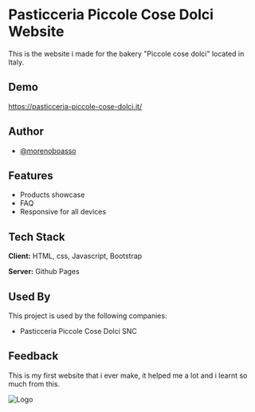 # Pasticceria Piccole Cose Dolci Website

This is the website i made for the bakery "Piccole cose dolci" located in Italy.

## Demo

https://pasticceria-piccole-cose-dolci.it/

## Author

- [@morenoboasso](https://www.github.com/morenoboasso)

## Features

- Products showcase
- FAQ
- Responsive for all devices

## Tech Stack

**Client:** HTML, css, Javascript, Bootstrap

**Server:** Github Pages

## Used By

This project is used by the following companies:

- Pasticceria Piccole Cose Dolci SNC

## Feedback

This is my first website that i ever make, it helped me a lot and i learnt so much from this.

![Logo](https://pasticceria-piccole-cose-dolci.it/assets/Logo.webp)
